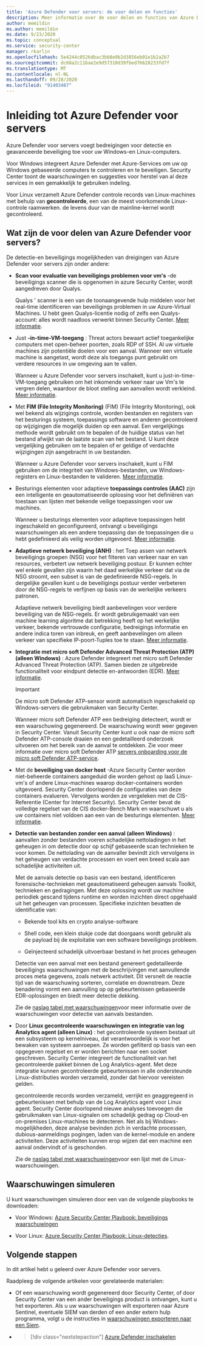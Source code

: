 ```yaml
---
title: 'Azure Defender voor servers: de voor delen en functies'
description: Meer informatie over de voor delen en functies van Azure Defender voor servers.
author: memildin
ms.author: memildin
ms.date: 9/23/2020
ms.topic: conceptual
ms.service: security-center
manager: rkarlin
ms.openlocfilehash: 5e4244c0526dbac3bb8e9b2d3856eb01e1b2a2b7
ms.sourcegitcommit: dc68a2c11bae2e9d57310d39fbed76628233fd7f
ms.translationtype: MT
ms.contentlocale: nl-NL
ms.lasthandoff: 09/28/2020
ms.locfileid: "91403487"
---
```

# <a name="introduction-to-azure-defender-for-servers"></a>Inleiding tot Azure Defender voor servers

Azure Defender voor servers voegt bedreigingen voor detectie en geavanceerde beveiliging toe voor uw Windows-en Linux-computers.

Voor Windows integreert Azure Defender met Azure-Services om uw op Windows gebaseerde computers te controleren en te beveiligen. Security Center toont de waarschuwingen en suggesties voor herstel van al deze services in een gemakkelijk te gebruiken indeling.

Voor Linux verzamelt Azure Defender controle records van Linux-machines met behulp van **gecontroleerde**, een van de meest voorkomende Linux-controle raamwerken. de levens duur van de mainline-kernel wordt gecontroleerd. 


## <a name="what-are-the-benefits-of-azure-defender-for-servers"></a>Wat zijn de voor delen van Azure Defender voor servers?

De detectie-en beveiligings mogelijkheden van dreigingen van Azure Defender voor servers zijn onder andere:

- **Scan voor evaluatie van beveiligings problemen voor vm's** -de beveiligings scanner die is opgenomen in azure Security Center, wordt aangedreven door Qualys. 

    Qualys ' scanner is een van de toonaangevende hulp middelen voor het real-time identificeren van beveiligings problemen in uw Azure-Virtual Machines. U hebt geen Qualys-licentie nodig of zelfs een Qualys-account: alles wordt naadloos verwerkt binnen Security Center. [Meer informatie](deploy-vulnerability-assessment-vm.md).

- Just **-in-time-VM-toegang** : Threat actors bewaart actief toegankelijke computers met open-beheer poorten, zoals RDP of SSH. Al uw virtuele machines zijn potentiële doelen voor een aanval. Wanneer een virtuele machine is aangetast, wordt deze als toegangs punt gebruikt om verdere resources in uw omgeving aan te vallen.

    Wanneer u Azure Defender voor servers inschakelt, kunt u just-in-time-VM-toegang gebruiken om het inkomende verkeer naar uw Vm's te vergren delen, waardoor de bloot stelling aan aanvallen wordt verkleind. [Meer informatie](just-in-time-explained.md).

- Met **FIM (File Integrity Monitoring)** (FIM) (File Integrity Monitoring), ook wel bekend als wijzigings controle, worden bestanden en registers van het besturings systeem, toepassings software en anderen gecontroleerd op wijzigingen die mogelijk duiden op een aanval. Een vergelijkings methode wordt gebruikt om te bepalen of de huidige status van het bestand afwijkt van de laatste scan van het bestand. U kunt deze vergelijking gebruiken om te bepalen of er geldige of verdachte wijzigingen zijn aangebracht in uw bestanden.

    Wanneer u Azure Defender voor servers inschakelt, kunt u FIM gebruiken om de integriteit van Windows-bestanden, uw Windows-registers en Linux-bestanden te valideren. [Meer informatie](security-center-file-integrity-monitoring.md).

- Besturings elementen voor adaptieve **toepassings controles (AAC)** zijn een intelligente en geautomatiseerde oplossing voor het definiëren van toestaan van lijsten met bekende veilige toepassingen voor uw machines.

    Wanneer u besturings elementen voor adaptieve toepassingen hebt ingeschakeld en geconfigureerd, ontvangt u beveiligings waarschuwingen als een andere toepassing dan de toepassingen die u hebt gedefinieerd als veilig worden uitgevoerd. [Meer informatie](security-center-adaptive-application.md).

- **Adaptieve netwerk beveiliging (ANH)** : het Toep assen van netwerk beveiligings groepen (NSG) voor het filteren van verkeer naar en van resources, verbetert uw netwerk beveiliging postuur. Er kunnen echter wel enkele gevallen zijn waarin het daad werkelijke verkeer dat via de NSG stroomt, een subset is van de gedefinieerde NSG-regels. In dergelijke gevallen kunt u de beveiligings postuur verder verbeteren door de NSG-regels te verfijnen op basis van de werkelijke verkeers patronen.

    Adaptieve netwerk beveiliging biedt aanbevelingen voor verdere beveiliging van de NSG-regels. Er wordt gebruikgemaakt van een machine learning algoritme dat betrekking heeft op het werkelijke verkeer, bekende vertrouwde configuratie, bedreigings informatie en andere indica toren van inbreuk, en geeft aanbevelingen om alleen verkeer van specifieke IP-poort-Tuples toe te staan. [Meer informatie](security-center-adaptive-network-hardening.md).

- **Integratie met micro soft Defender Advanced Threat Protection (ATP) (alleen Windows)** : Azure Defender integreert met micro soft Defender Advanced Threat Protection (ATP). Samen bieden ze uitgebreide functionaliteit voor eindpunt detectie en-antwoorden (EDR). [Meer informatie](security-center-wdatp.md).

    > [!IMPORTANT]
    > De micro soft Defender ATP-sensor wordt automatisch ingeschakeld op Windows-servers die gebruikmaken van Security Center.

    Wanneer micro soft Defender ATP een bedreiging detecteert, wordt er een waarschuwing gegenereerd. De waarschuwing wordt weer gegeven in Security Center. Vanuit Security Center kunt u ook naar de micro soft Defender ATP-console draaien en een gedetailleerd onderzoek uitvoeren om het bereik van de aanval te ontdekken. Zie voor meer informatie over micro soft Defender ATP [servers onboarding voor de micro soft Defender ATP-service](https://docs.microsoft.com/windows/security/threat-protection/microsoft-defender-atp/configure-server-endpoints).

- Met de **beveiliging van docker host** -Azure Security Center worden niet-beheerde containers aangeduid die worden gehost op IaaS Linux-vm's of andere Linux-machines waarop docker-containers worden uitgevoerd. Security Center doorlopend de configuraties van deze containers evalueren. Vervolgens worden ze vergeleken met de CIS-Referentie (Center for Internet Security). Security Center bevat de volledige regelset van de CIS docker-Bench Mark en waarschuwt u als uw containers niet voldoen aan een van de besturings elementen. [Meer informatie](harden-docker-hosts.md).

- **Detectie van bestanden zonder een aanval (alleen Windows)** : aanvallen zonder bestanden voeren schadelijke nettoladingen in het geheugen in om detectie door op schijf gebaseerde scan technieken te voor komen. De nettolading van de aanvaller bevindt zich vervolgens in het geheugen van verdachte processen en voert een breed scala aan schadelijke activiteiten uit.

  Met de aanvals detectie op basis van een bestand, identificeren forensische-technieken met geautomatiseerd geheugen aanvals Toolkit, technieken en gedragingen. Met deze oplossing wordt uw machine periodiek gescand tijdens runtime en worden inzichten direct opgehaald uit het geheugen van processen. Specifieke inzichten bevatten de identificatie van: 

  - Bekende tool kits en crypto analyse-software 

  - Shell code, een klein stukje code dat doorgaans wordt gebruikt als de payload bij de exploitatie van een software beveiligings probleem.

  - Geïnjecteerd schadelijk uitvoerbaar bestand in het proces geheugen

  Detectie van een aanval met een bestand genereert gedetailleerde beveiligings waarschuwingen met de beschrijvingen met aanvullende proces meta gegevens, zoals netwerk activiteit. Dit versnelt de reactie tijd van de waarschuwing sorteren, correlatie en downstream. Deze benadering vormt een aanvulling op op gebeurtenissen gebaseerde EDR-oplossingen en biedt meer detectie dekking.

  Zie de [naslag tabel met waarschuwingen](alerts-reference.md#alerts-windows)voor meer informatie over de waarschuwingen voor detectie van aanvals bestanden.

- Door **Linux gecontroleerde waarschuwingen en integratie van log Analytics agent (alleen Linux)** : het gecontroleerde systeem bestaat uit een subsysteem op kernelniveau, dat verantwoordelijk is voor het bewaken van systeem aanroepen. Ze worden gefilterd op basis van een opgegeven regelset en er worden berichten naar een socket geschreven. Security Center integreert de functionaliteit van het gecontroleerde pakket binnen de Log Analytics-agent. Met deze integratie kunnen gecontroleerde gebeurtenissen in alle ondersteunde Linux-distributies worden verzameld, zonder dat hiervoor vereisten gelden.

    gecontroleerde records worden verzameld, verrijkt en geaggregeerd in gebeurtenissen met behulp van de Log Analytics agent voor Linux agent. Security Center doorlopend nieuwe analyses toevoegen die gebruikmaken van Linux-signalen om schadelijk gedrag op Cloud-en on-premises Linux-machines te detecteren. Net als bij Windows-mogelijkheden, deze analyse bevinden zich in verdachte processen, dubious-aanmeldings pogingen, laden van de kernel-module en andere activiteiten. Deze activiteiten kunnen erop wijzen dat een machine een aanval ondervindt of is geschonden.  

    Zie de [naslag tabel met waarschuwingen](alerts-reference.md#alerts-linux)voor een lijst met de Linux-waarschuwingen.


## <a name="simulating-alerts"></a>Waarschuwingen simuleren

U kunt waarschuwingen simuleren door een van de volgende playbooks te downloaden:

- Voor Windows: [Azure Security Center Playbook: beveiligings waarschuwingen](https://github.com/Azure/Azure-Security-Center/blob/master/Simulations/Azure%20Security%20Center%20Security%20Alerts%20Playbook_v2.pdf)

- Voor Linux: [Azure Security Center Playbook: Linux-detecties](https://github.com/Azure/Azure-Security-Center/blob/master/Simulations/Azure%20Security%20Center%20Linux%20Detections_v2.pdf).




## <a name="next-steps"></a>Volgende stappen

In dit artikel hebt u geleerd over Azure Defender voor servers. 

Raadpleeg de volgende artikelen voor gerelateerde materialen: 

- Of een waarschuwing wordt gegenereerd door Security Center, of door Security Center van een ander beveiligings product is ontvangen, kunt u het exporteren. Als u uw waarschuwingen wilt exporteren naar Azure Sentinel, eventuele SIEM van derden of een ander extern hulp programma, volgt u de instructies in [waarschuwingen exporteren naar een Siem](continuous-export.md).

- > [!div class="nextstepaction"]
    > [Azure Defender inschakelen](security-center-pricing.md)